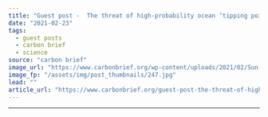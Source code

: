 ```yaml
---
title: "Guest post -  The threat of high-probability ocean ‘tipping points’"
date: "2021-02-23"
tags: 
  - guest posts
  - carbon brief
  - science
source: "carbon brief"
image_url: "https://www.carbonbrief.org/wp-content/uploads/2021/02/Sun-setting-over-Pacific-ocean-e1614092237396-583x372.jpg"
image_fp: "/assets/img/post_thumbnails/247.jpg"
lead: ""
article_url: "https://www.carbonbrief.org/guest-post-the-threat-of-high-probability-ocean-tipping-points"
---
```


---
